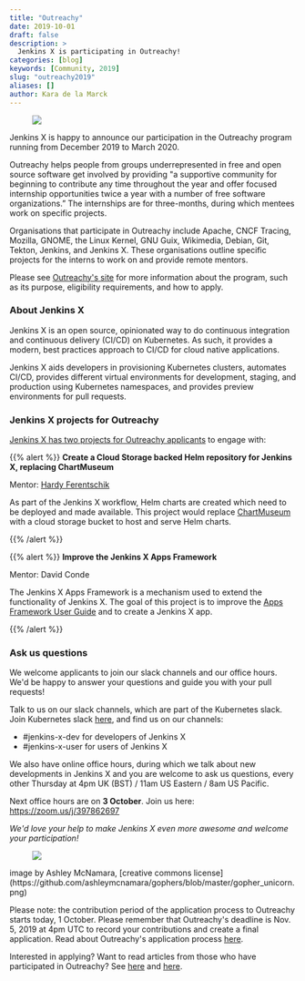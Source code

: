 ```yaml
---
title: "Outreachy"
date: 2019-10-01
draft: false
description: >
  Jenkins X is participating in Outreachy!
categories: [blog]
keywords: [Community, 2019]
slug: "outreachy2019"
aliases: []
author: Kara de la Marck
---
```

<figure>
<img src="/images/community/events/outreachy.png"/>
</figure>

Jenkins X is happy to announce our participation in the Outreachy program running from December 2019 to March 2020. 

Outreachy helps people from groups underrepresented in free and open source software get involved by providing "a supportive community for beginning to contribute any time throughout the year and offer focused internship opportunities twice a year with a number of free software organizations.” The internships are for three-months, during which mentees work on specific projects. 

Organisations that participate in Outreachy include Apache, CNCF Tracing, Mozilla, GNOME, the Linux Kernel, GNU Guix, Wikimedia, Debian, Git, Tekton, Jenkins, and Jenkins X. These organisations outline specific projects for the interns to work on and provide remote mentors.

Please see [Outreachy's site](https://www.outreachy.org/) for more information about the program, such as its purpose, eligibility requirements, and how to apply.

### About Jenkins X

Jenkins X is an open source, opinionated way to do continuous integration and continuous delivery (CI/CD) on Kubernetes. As such, it provides a modern, best practices approach to CI/CD for cloud native applications. 

Jenkins X aids developers in provisioning Kubernetes clusters, automates CI/CD, provides different virtual environments for development, staging, and production using Kubernetes namespaces, and provides preview environments for pull requests.

### Jenkins X projects for Outreachy

[Jenkins X has two projects for Outreachy applicants](https://www.outreachy.org/apply/project-selection/#jenkins-x) to engage with:

{{% alert %}}
**Create a Cloud Storage backed Helm repository for Jenkins X, replacing ChartMuseum**

Mentor: [Hardy Ferentschik](https://twitter.com/fere0010)

As part of the Jenkins X workflow, Helm charts are created which need to be deployed and made available. This project would replace [ChartMuseum](https://chartmuseum.com/) with a cloud storage bucket to host and serve Helm charts.


{{% /alert %}}

{{% alert %}}
**Improve the Jenkins X Apps Framework**

Mentor: David Conde

The Jenkins X Apps Framework is a mechanism used to extend the functionality of Jenkins X. The goal of this project is to improve the [Apps Framework User Guide](https://jenkins-x.io/docs/contributing/addons/) and to create a Jenkins X app.

{{% /alert %}}

### Ask us questions

We welcome applicants to join our slack channels and our office hours. We'd be happy to answer your questions and guide you with your pull requests!

Talk to us on our slack channels, which are part of the Kubernetes slack. Join  Kubernetes slack [here](http://slack.k8s.io/), and find us on our channels:

* #jenkins-x-dev for developers of Jenkins X
* #jenkins-x-user for users of Jenkins X

We also have online office hours, during which we talk about new developments in Jenkins X and you are welcome to ask us questions, every other Thursday at 4pm UK (BST) / 11am US Eastern / 8am US Pacific. 

Next office hours are on **3 October**. Join us here: https://zoom.us/j/397862697

*We'd love your help to make Jenkins X even more awesome and welcome your participation!*

<figure>
<img src="/images/awesome-gophers-by-Ashley-McNamara/gopher_unicorn.png" class="img-thumbnail"/>
</figure>
image by Ashley McNamara, [creative commons license](https://github.com/ashleymcnamara/gophers/blob/master/gopher_unicorn.png)


Please note: the contribution period of the application process to Outreachy starts today, 1 October. Please remember that Outreachy's deadline is Nov. 5, 2019 at 4pm UTC to record your contributions and create a final application. Read about Outreachy's application process [here](https://www.outreachy.org/docs/applicant/).

Interested in applying? Want to read articles from those who have participated in Outreachy? See [here](https://medium.com/@alishapapun/outreachy-is-it-that-hard-to-crack-24394f71a30d) and [here](https://medium.com/jaegertracing/outreachy-building-diversity-in-open-source-2cb89b396e1a).

